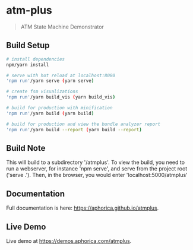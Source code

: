# atm-plus

> ATM State Machine Demonstrator

## Build Setup

``` bash
# install dependencies
npm/yarn install

# serve with hot reload at localhost:8080
'npm run'/yarn serve (yarn serve)

# create fsm visualizations
'npm run'/yarn build_vis (yarn build_vis)

# build for production with minification
'npm run'/yarn build (yarn build)

# build for production and view the bundle analyzer report
'npm run'/yarn build --report (yarn build --report)
```

## Build Note
This will build to a subdirectory '/atmplus'.  To view the build, you need to
run a webserver, for instance 'npm serve', and serve from the project root ('serve .').
Then, in the browser, you would enter 'localhost:5000/atmplus'

## Documentation
Full documentation is here: https://aphorica.github.io/atmplus.

## Live Demo
Live demo at https://demos.aphorica.com/atmplus.